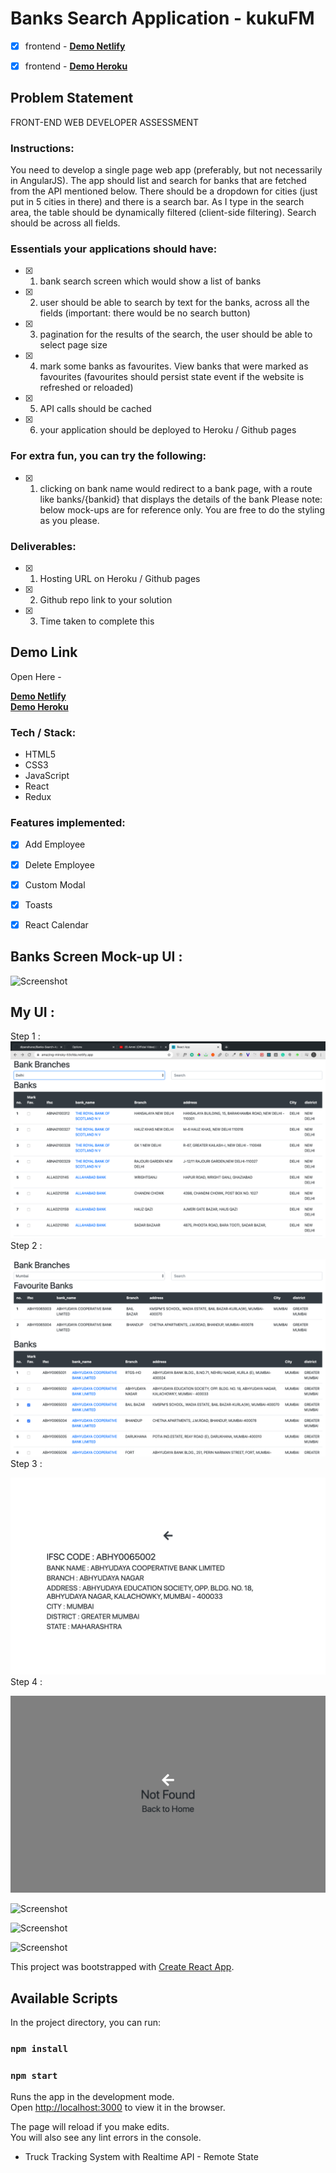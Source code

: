 # Banks Search Application - kukuFM

- [x] frontend  - [ **Demo Netlify** ](https://amazing-minsky-53cfda.netlify.app/)
- [x] frontend  - [ **Demo Heroku** ]()



## Problem Statement
FRONT-END WEB DEVELOPER ASSESSMENT

### Instructions:

You need to develop a single page web app (preferably, but not necessarily in AngularJS).
The app should list and search for banks that are fetched from the API mentioned below. There
should be a dropdown for cities (just put in 5 cities in there) and there is a search bar. As I type
in the search area, the table should be dynamically filtered (client-side filtering). Search should
be across all fields.


### Essentials your applications should have:

- [x] 1. bank search screen which would show a list of banks
- [x] 2. user should be able to search by text for the banks, across all the fields (important: there
would be no search button)
- [x] 3. pagination for the results of the search, the user should be able to select page size
- [x] 4. mark some banks as favourites. View banks that were marked as favourites (favourites
should persist state event if the website is refreshed or reloaded)
- [x] 5. API calls should be cached
- [x] 6. your application should be deployed to Heroku / Github pages


### For extra fun, you can try the following:

- [x] 1. clicking on bank name would redirect to a bank page, with a route like banks/{bankid}
that displays the details of the bank
Please note: below mock-ups are for reference only. You are free to do the styling as you
please.

### Deliverables:

- [x] 1. Hosting URL on Heroku / Github pages
- [x] 2. Github repo link to your solution
- [x] 3. Time taken to complete this

## Demo Link
Open Here  - 

[ **Demo Netlify** ](https://amazing-minsky-53cfda.netlify.app/)
<br/>
[ **Demo Heroku** ]()

### Tech / Stack:

 - HTML5
 - CSS3 
 - JavaScript
 - React 
 - Redux
 
### Features implemented:
- [x] Add Employee
- [x] Delete Employee
- [x] Custom Modal
- [x] Toasts
- [x] React Calendar




## Banks Screen Mock-up UI : 
![Screenshot](./extra/ui.png)
<br/>

## My UI :

Step 1 :
![Screenshot](./extra/1.png)
Step 2 : 
<br/>

![Screenshot](./extra/2.png)
Step 3 : 
<br/>

![Screenshot](./extra/3.png)
Step 4 : 
<br/>

![Screenshot](./extra/4.png)
<br/>

![Screenshot](./extra/5.png)
<br/>

![Screenshot](./extra/6.png)
<br/>

![Screenshot](./extra/7.png)
<br/>



This project was bootstrapped with [Create React App](https://github.com/facebook/create-react-app).

## Available Scripts

In the project directory, you can run:

### `npm install`
### `npm start`

Runs the app in the development mode.<br />
Open [http://localhost:3000](http://localhost:3000) to view it in the browser.

The page will reload if you make edits.<br />
You will also see any lint errors in the console.
 - Truck Tracking System with Realtime API - Remote State
